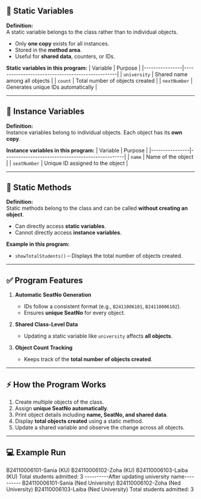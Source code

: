 ## 🔹 Static Variables

**Definition:**  
A static variable belongs to the class rather than to individual objects.  
- Only **one copy** exists for all instances.  
- Stored in the **method area**.  
- Useful for **shared data**, counters, or IDs.

**Static variables in this program:**
| Variable       | Purpose                                           |
|----------------|--------------------------------------------------|
| `university`   | Shared name among all objects                    |
| `count`        | Total number of objects created                  |
| `nextNumber`   | Generates unique IDs automatically              |

---

## 🔹 Instance Variables

**Definition:**  
Instance variables belong to individual objects. Each object has its **own copy**.

**Instance variables in this program:**
| Variable       | Purpose                                           |
|----------------|--------------------------------------------------|
| `name`         | Name of the object                               |
| `seatNumber`   | Unique ID assigned to the object                 |

---

## 🔹 Static Methods

**Definition:**  
Static methods belong to the class and can be called **without creating an object**.  
- Can directly access **static variables**.  
- Cannot directly access **instance variables**.  

**Example in this program:**
- `showTotalStudents()` – Displays the total number of objects created.

---

## ✅ Program Features

1. **Automatic SeatNo Generation**
   - IDs follow a consistent format (e.g., `B2411006101`, `B24110006102`).  
   - Ensures **unique SeatNo** for every object.

2. **Shared Class-Level Data**
   - Updating a static variable like `university` affects **all objects**.

3. **Object Count Tracking**
   - Keeps track of the **total number of objects created**.

---

## ⚡ How the Program Works

1. Create multiple objects of the class.  
2. Assign **unique SeatNo automatically**.  
3. Print object details including **name, SeatNo, and shared data**.  
4. Display **total objects created** using a static method.  
5. Update a shared variable and observe the change across all objects.

---
## 💻 Example Run
B24110006101-Sania	(KU)
B24110006102-Zoha	(KU)
B24110006103-Laiba	(KU)
Total students admitted: 3
----------After updating university name----------
B24110006101-Sania	(Ned University)
B24110006102-Zoha	(Ned University)
B24110006103-Laiba	(Ned University)
Total students admitted: 3

